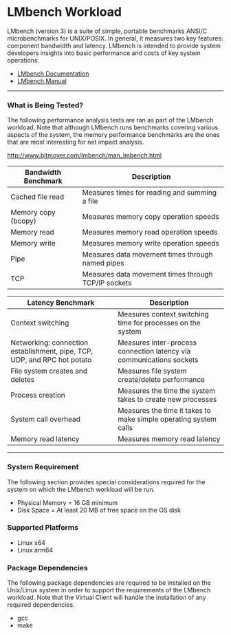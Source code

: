 ﻿# LMbench Workload
LMbench (version 3) is a suite of simple, portable benchmarks ANSI/C microbenchmarks for UNIX/POSIX. In general, it measures two key 
features: component bandwidth and latency. LMbench is intended to provide system developers insights into basic performance and costs 
of key system operations.

* [LMbench Documentation](http://www.bitmover.com/lmbench/whatis_lmbench.html)
* [LMbench Manual](http://www.bitmover.com/lmbench/man_lmbench.html)

---

### What is Being Tested?
The following performance analysis tests are ran as part of the LMbench workload. Note that although LMbench runs benchmarks covering
various aspects of the system, the memory performance benchmarks are the ones that are most interesting for net impact analysis.

http://www.bitmover.com/lmbench/man_lmbench.html

| Bandwidth Benchmark   | Description                                               |
|-----------------------|-----------------------------------------------------------|
| Cached file read      | Measures times for reading and summing a file             |
| Memory copy (bcopy)   | Measures memory copy operation speeds                     |
| Memory read           | Measures memory read operation speeds                     |
| Memory write          | Measures memory write operation speeds                    |
| Pipe                  | Measures data movement times through named pipes          |
| TCP                   | Measures data movement times through TCP/IP sockets       |

| Latency Benchmark     | Description                                                    |
|-----------------------|----------------------------------------------------------------|
| Context switching     | Measures context switching time for processes on the system    |
| Networking: connection establishment, pipe, TCP, UDP, and RPC hot potato   | Measures inter-process connection latency via communications sockets |
| File system creates and deletes       | Measures file system create/delete performance              |
| Process creation                      | Measures the time the system takes to create new processes  |
| System call overhead                  | Measures the time it takes to make simple operating system calls |
| Memory read latency                   | Measures memory read latency       |

---

### System Requirement
The following section provides special considerations required for the system on which the LMbench workload will be run.

* Physical Memory = 16 GB minimum  
* Disk Space = At least 20 MB of free space on the OS disk

### Supported Platforms
* Linux x64
* Linux arm64

### Package Dependencies
The following package dependencies are required to be installed on the Unix/Linux system in order to support the requirements
of the LMbench workload. Note that the Virtual Client will handle the installation of any required dependencies.

* gcc
* make
